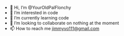 - 👋 Hi, I’m @YourOldPalFlonchy
- 👀 I’m interested in code
- 🌱 I’m currently learning code
- 💞️ I’m looking to collaborate on nothing at the moment
- 📫 How to reach me jimmyvo111@gmail.com

<!---
YourOldPalFlonchy/YourOldPalFlonchy is a ✨ special ✨ repository because its `README.md` (this file) appears on your GitHub profile.
You can click the Preview link to take a look at your changes.
--->

